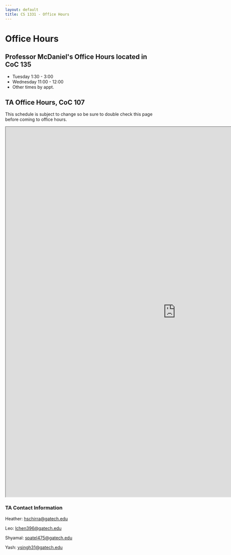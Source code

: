 ```yaml
---
layout: default
title: CS 1331 - Office Hours
---
```


# Office Hours

## Professor McDaniel's Office Hours located in CoC 135

- Tuesday 1:30 - 3:00
- Wednesday 11:00 - 12:00
- Other times by appt.

## TA Office Hours, CoC 107

This schedule is subject to change so be sure to double check this page before coming to office hours.

<iframe style="width: 1100px; height: 1200px;" src="https://docs.google.com/spreadsheets/d/12jLV7xLOMQxPFNyOI6eASwA2T_2zNIoHCnacPTq_YmI/pubhtml?gid=0&single=true&amp;widget=true&amp;headers=false"></iframe>

### TA Contact Information

Heather: hschirra@gatech.edu

Leo: lchen396@gatech.edu

Shyamal: spatel475@gatech.edu

Yash: ysingh31@gatech.edu


